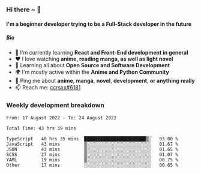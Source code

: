 ### Hi there ~ 👋

#### I'm a beginner developer trying to be a Full-Stack developer in the future

##### Bio

- 📖 I'm currently learning **React and Front-End development in general**
- ❤️ I love watching **anime, reading manga, as well as light novel**
- 🌱 Learning all about **Open Source and Software Development**
- 🌍 I'm mostly active within the **Anime and Python Community**
- 💬 Ping me about **anime**, **manga**, **novel**, **development**, **or anything really**
- 📫 Reach me: [ccrsxx#6181](https://discordapp.com/users/414304208649453568)

### Weekly development breakdown

<!--START_SECTION:waka-->

```text
From: 17 August 2022 - To: 24 August 2022

Total Time: 43 hrs 39 mins

TypeScript   40 hrs 35 mins  ███████████████████████▒░   93.00 %
JavaScript   43 mins         ▒░░░░░░░░░░░░░░░░░░░░░░░░   01.67 %
JSON         43 mins         ▒░░░░░░░░░░░░░░░░░░░░░░░░   01.65 %
SCSS         27 mins         ▒░░░░░░░░░░░░░░░░░░░░░░░░   01.07 %
YAML         19 mins         ▒░░░░░░░░░░░░░░░░░░░░░░░░   00.75 %
Other        17 mins         ░░░░░░░░░░░░░░░░░░░░░░░░░   00.65 %
```

<!--END_SECTION:waka-->
